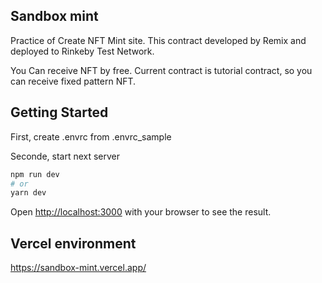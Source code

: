 ## Sandbox mint

Practice of Create NFT Mint site.
This contract developed by Remix and deployed to Rinkeby Test Network.

You Can receive NFT by free.
Current contract is tutorial contract, so you can receive fixed pattern NFT.

## Getting Started

First, create .envrc from .envrc_sample

Seconde, start next server

```bash
npm run dev
# or
yarn dev
```

Open [http://localhost:3000](http://localhost:3000) with your browser to see the result.

## Vercel environment

https://sandbox-mint.vercel.app/
